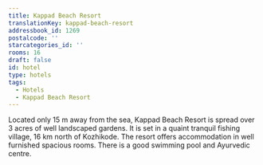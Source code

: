 ```yaml
---
title: Kappad Beach Resort
translationKey: kappad-beach-resort
addressbook_id: 1269
postalcode: ''
starcategories_id: ''
rooms: 16
draft: false
id: hotel
type: hotels
tags:
  - Hotels
  - Kappad Beach Resort
---
```

Located only 15 m away from the sea, Kappad Beach Resort is spread over 3 acres of well landscaped gardens. It is set in a quaint tranquil fishing village, 16 km north of Kozhikode. The resort offers accommodation in well furnished spacious rooms. There is a good swimming pool and Ayurvedic centre.